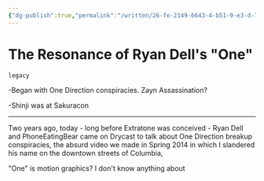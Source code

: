 ```yaml
---
{"dg-publish":true,"permalink":"/written/26-fe-2149-6643-4-b51-9-e3-d-7-da-16821-dbb-1/","dgHomeLink":true,"dgPassFrontmatter":false}
---
```


# The Resonance of Ryan Dell's "One"

`legacy`

-Began with One Direction conspiracies. Zayn Assassination? 

-Shinji was at Sakuracon

---

Two years ago, today - long before Extratone was conceived - Ryan Dell and PhoneEatingBear came on Drycast to talk about One Direction breakup conspiracies, the absurd video we made in Spring 2014 in which I slandered his name on the downtown streets of Columbia, 

"One" is motion graphics? I don't know anything about 
